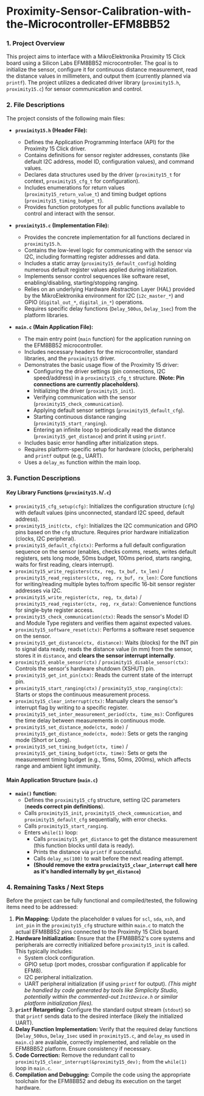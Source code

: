 # Proximity-Sensor-Calibration-with-the-Microcontroller-EFM8BB52

### 1. Project Overview

This project aims to interface with a MikroElektronika Proximity 15 Click board using a Silicon Labs EFM8BB52 microcontroller. The goal is to initialize the sensor, configure it for continuous distance measurement, read the distance values in millimeters, and output them (currently planned via `printf`). The project utilizes a dedicated driver library (`proximity15.h`, `proximity15.c`) for sensor communication and control.

### 2. File Descriptions

The project consists of the following main files:

* **`proximity15.h` (Header File):**
    * Defines the Application Programming Interface (API) for the Proximity 15 Click driver.
    * Contains definitions for sensor register addresses, constants (like default I2C address, model ID, configuration values), and command values.
    * Declares data structures used by the driver (`proximity15_t` for context, `proximity15_cfg_t` for configuration).
    * Includes enumerations for return values (`proximity15_return_value_t`) and timing budget options (`proximity15_timing_budget_t`).
    * Provides function prototypes for all public functions available to control and interact with the sensor.

* **`proximity15.c` (Implementation File):**
    * Provides the concrete implementation for all functions declared in `proximity15.h`.
    * Contains the low-level logic for communicating with the sensor via I2C, including formatting register addresses and data.
    * Includes a static array (`proximity15_default_config`) holding numerous default register values applied during initialization.
    * Implements sensor control sequences like software reset, enabling/disabling, starting/stopping ranging.
    * Relies on an underlying Hardware Abstraction Layer (HAL) provided by the MikroElektronika environment for I2C (`i2c_master_*`) and GPIO (`digital_out_*`, `digital_in_*`) operations.
    * Requires specific delay functions (`Delay_500us`, `Delay_1sec`) from the platform libraries.

* **`main.c` (Main Application File):**
    * The main entry point (`main` function) for the application running on the EFM8BB52 microcontroller.
    * Includes necessary headers for the microcontroller, standard libraries, and the `proximity15` driver.
    * Demonstrates the basic usage flow of the Proximity 15 driver:
        * Configuring the driver settings (pin connections, I2C speed/address) in a `proximity15_cfg_t` structure. **(Note: Pin connections are currently placeholders)**.
        * Initializing the driver (`proximity15_init`).
        * Verifying communication with the sensor (`proximity15_check_communication`).
        * Applying default sensor settings (`proximity15_default_cfg`).
        * Starting continuous distance ranging (`proximity15_start_ranging`).
        * Entering an infinite loop to periodically read the distance (`proximity15_get_distance`) and print it using `printf`.
    * Includes basic error handling after initialization steps.
    * Requires platform-specific setup for hardware (clocks, peripherals) and `printf` output (e.g., UART).
    * Uses a `delay_ms` function within the main loop.

### 3. Function Descriptions

#### Key Library Functions (`proximity15.h`/`.c`)

* `proximity15_cfg_setup(cfg)`: Initializes the configuration structure (`cfg`) with default values (pins unconnected, standard I2C speed, default address).
* `proximity15_init(ctx, cfg)`: Initializes the I2C communication and GPIO pins based on the `cfg` structure. Requires prior hardware initialization (clocks, I2C peripheral).
* `proximity15_default_cfg(ctx)`: Performs a full default configuration sequence on the sensor (enables, checks comms, resets, writes default registers, sets long mode, 50ms budget, 100ms period, starts ranging, waits for first reading, clears interrupt).
* `proximity15_write_registers(ctx, reg, tx_buf, tx_len)` / `proximity15_read_registers(ctx, reg, rx_buf, rx_len)`: Core functions for writing/reading multiple bytes to/from specific 16-bit sensor register addresses via I2C.
* `proximity15_write_register(ctx, reg, tx_data)` / `proximity15_read_register(ctx, reg, rx_data)`: Convenience functions for single-byte register access.
* `proximity15_check_communication(ctx)`: Reads the sensor's Model ID and Module Type registers and verifies them against expected values.
* `proximity15_software_reset(ctx)`: Performs a software reset sequence on the sensor.
* `proximity15_get_distance(ctx, distance)`: Waits (blocks) for the INT pin to signal data ready, reads the distance value (in mm) from the sensor, stores it in `distance`, and **clears the sensor interrupt internally**.
* `proximity15_enable_sensor(ctx)` / `proximity15_disable_sensor(ctx)`: Controls the sensor's hardware shutdown (XSHUT) pin.
* `proximity15_get_int_pin(ctx)`: Reads the current state of the interrupt pin.
* `proximity15_start_ranging(ctx)` / `proximity15_stop_ranging(ctx)`: Starts or stops the continuous measurement process.
* `proximity15_clear_interrupt(ctx)`: Manually clears the sensor's interrupt flag by writing to a specific register.
* `proximity15_set_inter_measurement_period(ctx, time_ms)`: Configures the time delay between measurements in continuous mode.
* `proximity15_set_distance_mode(ctx, mode)` / `proximity15_get_distance_mode(ctx, mode)`: Sets or gets the ranging mode (Short or Long).
* `proximity15_set_timing_budget(ctx, time)` / `proximity15_get_timing_budget(ctx, time)`: Sets or gets the measurement timing budget (e.g., 15ms, 50ms, 200ms), which affects range and ambient light immunity.

#### Main Application Structure (`main.c`)

* **`main()` function:**
    * Defines the `proximity15_cfg` structure, setting I2C parameters (**needs correct pin definitions**).
    * Calls `proximity15_init`, `proximity15_check_communication`, and `proximity15_default_cfg` sequentially, with error checks.
    * Calls `proximity15_start_ranging`.
    * Enters `while(1)` loop:
        * Calls `proximity15_get_distance` to get the distance measurement (this function blocks until data is ready).
        * Prints the distance via `printf` if successful.
        * Calls `delay_ms(100)` to wait before the next reading attempt.
        * **(Should remove the extra `proximity15_clear_interrupt` call here as it's handled internally by `get_distance`)**

### 4. Remaining Tasks / Next Steps

Before the project can be fully functional and compiled/tested, the following items need to be addressed:

1.  **Pin Mapping:** Update the placeholder `0` values for `scl`, `sda`, `xsh`, and `int_pin` in the `proximity15_cfg` structure within `main.c` to match the actual EFM8BB52 pins connected to the Proximity 15 Click board.
2.  **Hardware Initialization:** Ensure that the EFM8BB52's core systems and peripherals are correctly initialized before `proximity15_init` is called. This typically includes:
    * System clock configuration.
    * GPIO setup (port modes, crossbar configuration if applicable for EFM8).
    * I2C peripheral initialization.
    * UART peripheral initialization (if using `printf` for output).
    *(This might be handled by code generated by tools like Simplicity Studio, potentially within the commented-out `InitDevice.h` or similar platform initialization files).*
3.  **`printf` Retargeting:** Configure the standard output stream (`stdout`) so that `printf` sends data to the desired interface (likely the initialized UART).
4.  **Delay Function Implementation:** Verify that the required delay functions (`Delay_500us`, `Delay_1sec` used in `proximity15.c`, and `delay_ms` used in `main.c`) are available, correctly implemented, and reliable on the EFM8BB52 platform. Ensure consistency if necessary.
5.  **Code Correction:** Remove the redundant call to `proximity15_clear_interrupt(&proximity15_dev);` from the `while(1)` loop in `main.c`.
6.  **Compilation and Debugging:** Compile the code using the appropriate toolchain for the EFM8BB52 and debug its execution on the target hardware.
